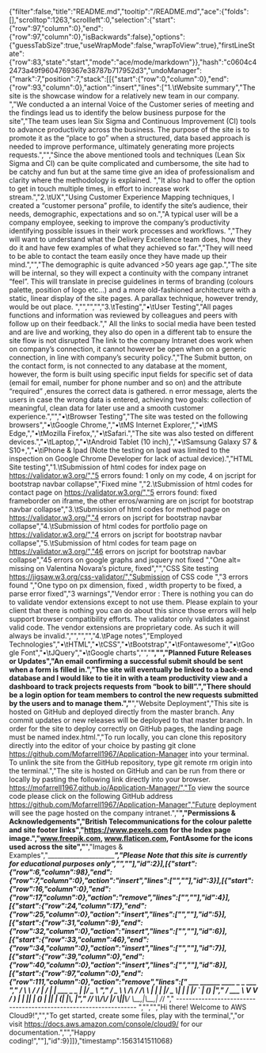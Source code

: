 {"filter":false,"title":"README.md","tooltip":"/README.md","ace":{"folds":[],"scrolltop":1263,"scrollleft":0,"selection":{"start":{"row":97,"column":0},"end":{"row":97,"column":0},"isBackwards":false},"options":{"guessTabSize":true,"useWrapMode":false,"wrapToView":true},"firstLineState":{"row":83,"state":"start","mode":"ace/mode/markdown"}},"hash":"c0604c42473a49f9604769367e38787b717952d3","undoManager":{"mark":7,"position":7,"stack":[[{"start":{"row":0,"column":0},"end":{"row":93,"column":0},"action":"insert","lines":["1.\tWebsite summary","The site is the showcase window for a relatively new team in our company. ","We conducted a an internal Voice of the Customer series of meeting and the findings lead us to identify the below business purpose for the site","The team uses lean Six Sigma and Continuous Improvement (CI) tools to advance productivity across the business. The purpose of the site is to promote it as the “place to go” when a structured, data based approach is needed to improve performance, ultimately generating more projects requests.","","Since the above mentioned tools and techniques (Lean Six Sigma and CI) can be quite complicated and cumbersome, the site had to be catchy and fun but at the same time give an idea of professionalism and clarity where the methodology is explained. ","It also had to offer the option to get in touch multiple times, in effort to increase work stream.","2.\tUX","Using Customer Experience Mapping techniques, I created a “customer persona” profile, to identify the site’s audience, their needs, demographic, expectations and so on.","A typical user will be a company employee, seeking to improve the company’s productivity identifying possible issues in their work processes and workflows. ","They will want to understand what the Delivery Excellence team does, how they do it and have few examples of what they achieved so far.","They will need to be able to contact the team easily once they have made up their mind.","","The demographic is quite advanced >50 years age gap.","The site will be internal, so they will expect a continuity with the company intranet “feel”. This will translate in precise guidelines in terms of branding (colours palette, position of logo etc…) and a more old-fashioned architecture with a static, linear display of the site pages. A parallax technique, however trendy, would be out place.  ","","","","3.\tTesting","•\tUser Testing","All pages functions and information was reviewed by colleagues and peers with follow up on their feedback."," All the links to social media have been tested and are live and working, they also do open in a different tab to ensure the site flow is not disrupted The link to the company Intranet does work when on company’s connection, it cannot however be open when on a generic connection, in line with company’s security policy.","The Submit button, on the contact form, is not connected to any database at the moment, however, the form is built using specific input fields for specific set of data (email for email, number for phone number and so on) and the attribute “required” ,ensures the correct data is gathered. n error message, alerts the users in case the wrong data is entered, achieving two goals: collection of meaningful, clean data for later use and a smooth customer experience.","","•\tBrowser Testing","The site was tested on the following browsers","•\tGoogle Chrome,","•\tMS Internet Explorer,","•\tMS Edge,","•\tMozilla Firefox,","•\tSafari.","The site was also tested on different devices.","•\tLaptop,","•\tAndroid Tablet (10 inch),","•\tSamsung Galaxy S7 & S10+,","•\tiPhone & Ipad (Note the testing on Ipad was limited to the inspection on Google Chrome Developer for lack of actual device).","HTML Site testing","1.\tSubmission of html codes for index page on https://validator.w3.org/","5 errors found: 1 only on my code, 4 on jscript for bootstrap navbar collapse","Fixed mine ","2.\tSubmission of html codes for contact page on https://validator.w3.org/","5 errors found: fixed frameborder on iframe, the other erros/warning are on jscript for bootstrap navbar collapse","3.\tSubmission of html codes for method page on https://validator.w3.org/","4 errors on jscript for bootstrap navbar collapse","4.\tSubmission of html codes for portfolio page on https://validator.w3.org/","4 errors on jscript for bootstrap navbar collapse","5.\tSubmission of html codes for team page on https://validator.w3.org/","46 errors on jscript for bootstrap navbar collapse","45 errors on google graphs and jsquery not fixed ","One alt= missing on Valentina Novara’s picture, fixed","","CSS Site testing https://jigsaw.w3.org/css-validator/","Submission of CSS code ","3 errors found ","One typo on px dimension, fixed , width property to be fixed, a parse error fixed","3 warnings","Vendor error : There is nothing you can do to validate vendor extensions except to not use them. Please explain to your client that there is nothing you can do about this since those errors will help support browser compatibility efforts. The validator only validates against valid code. The vendor extensions are proprietary code. As such it will always be invalid.","","","","4.\tPage notes","Employed Technologies","•\tHTML","•\tCSS","•\tBootstrap","•\tFontawesome","•\tGoogle Font","•\tJQuery","•\tGoogle charts","","________________________________________","","Planned Future Releases or Updates","An email confirming a successful submit should be sent when a form is filled in.","The site will eventually be linked to a back-end database and I would like to tie it in with a team productivity view and a dashboard to track projects requests from “book to bill”.","There should be a login option for team members to control the new requests submitted by the users and to manage them.","________________________________________","Website Deployment","This site is hosted on GitHub and deployed directly from the master branch. Any commit updates or new releases will be deployed to that master branch. In order for the site to deploy correctly on GitHub pages, the landing page must be named index.html.","To run locally, you can clone this repository directly into the editor of your choice by pasting git clone https://github.com/Mofarrell1967/Application-Manager into your terminal. To unlink the site from the GitHub repository, type git remote rm origin into the terminal.","The site is hosted on GitHub and can be run from there or locally by pasting the following link directly into your browser. https://mofarrell1967.github.io/Application-Manager/","To view the source code please click on the following GitHub address https://github.com/Mofarrell1967/Application-Manager","Future deployment will see the page hosted on the company intranet.","________________________________________","Permissions & Acknowledgements","British Telecommunications for the colour palette and site footer links","https://www.pexels.com for the Index page image.","www.freepik.com, www.flaticon.com, FontAsome for the icons used across the site","________________________________________","Images & Examples","________________________________________","Please Note that this site is currently for educational purposes only","",""],"id":2}],[{"start":{"row":6,"column":98},"end":{"row":7,"column":0},"action":"insert","lines":["",""],"id":3}],[{"start":{"row":16,"column":0},"end":{"row":17,"column":0},"action":"remove","lines":["",""],"id":4}],[{"start":{"row":24,"column":17},"end":{"row":25,"column":0},"action":"insert","lines":["",""],"id":5}],[{"start":{"row":31,"column":9},"end":{"row":32,"column":0},"action":"insert","lines":["",""],"id":6}],[{"start":{"row":33,"column":46},"end":{"row":34,"column":0},"action":"insert","lines":["",""],"id":7}],[{"start":{"row":39,"column":0},"end":{"row":40,"column":0},"action":"insert","lines":["",""],"id":8}],[{"start":{"row":97,"column":0},"end":{"row":111,"column":0},"action":"remove","lines":["         ___        ______     ____ _                 _  ___  ","        / \\ \\      / / ___|   / ___| | ___  _   _  __| |/ _ \\ ","       / _ \\ \\ /\\ / /\\___ \\  | |   | |/ _ \\| | | |/ _` | (_) |","      / ___ \\ V  V /  ___) | | |___| | (_) | |_| | (_| |\\__, |","     /_/   \\_\\_/\\_/  |____/   \\____|_|\\___/ \\__,_|\\__,_|  /_/ "," ----------------------------------------------------------------- ","","","Hi there! Welcome to AWS Cloud9!","","To get started, create some files, play with the terminal,","or visit https://docs.aws.amazon.com/console/cloud9/ for our documentation.","","Happy coding!",""],"id":9}]]},"timestamp":1563141511068}